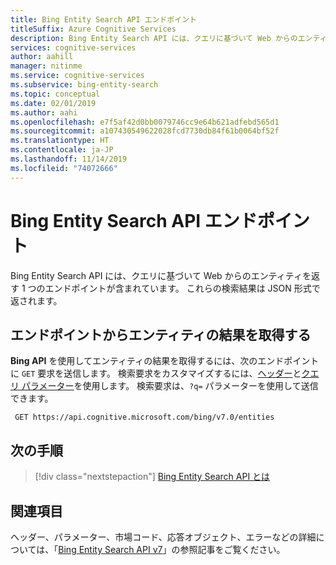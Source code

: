 ```yaml
---
title: Bing Entity Search API エンドポイント
titleSuffix: Azure Cognitive Services
description: Bing Entity Search API には、クエリに基づいて Web からのエンティティを返す 1 つのエンドポイントが含まれています。 これらの検索結果は JSON 形式で返されます。
services: cognitive-services
author: aahill
manager: nitinme
ms.service: cognitive-services
ms.subservice: bing-entity-search
ms.topic: conceptual
ms.date: 02/01/2019
ms.author: aahi
ms.openlocfilehash: e7f5af42d0bb0079746cc9e64b621adfebd565d1
ms.sourcegitcommit: a107430549622028fcd7730db84f61b0064bf52f
ms.translationtype: HT
ms.contentlocale: ja-JP
ms.lasthandoff: 11/14/2019
ms.locfileid: "74072666"
---
```

# <a name="bing-entity-search-api-endpoint"></a>Bing Entity Search API エンドポイント


Bing Entity Search API には、クエリに基づいて Web からのエンティティを返す 1 つのエンドポイントが含まれています。 これらの検索結果は JSON 形式で返されます。

## <a name="get-entity-results-from-the-endpoint"></a>エンドポイントからエンティティの結果を取得する

**Bing API** を使用してエンティティの結果を取得するには、次のエンドポイントに `GET` 要求を送信します。 検索要求をカスタマイズするには、[ヘッダー](https://docs.microsoft.com/rest/api/cognitiveservices-bingsearch/bing-entities-api-v7-reference#headers)と[クエリ パラメーター](https://docs.microsoft.com/rest/api/cognitiveservices-bingsearch/bing-entities-api-v7-reference#query-parameters)を使用します。 検索要求は、`?q=` パラメーターを使用して送信できます。

```cURL
 GET https://api.cognitive.microsoft.com/bing/v7.0/entities
```

## <a name="next-steps"></a>次の手順

> [!div class="nextstepaction"]
> [Bing Entity Search API とは](overview.md)

## <a name="see-also"></a>関連項目 

ヘッダー、パラメーター、市場コード、応答オブジェクト、エラーなどの詳細については、「[Bing Entity Search API v7](https://docs.microsoft.com/rest/api/cognitiveservices-bingsearch/bing-entities-api-v7-reference)」の参照記事をご覧ください。
